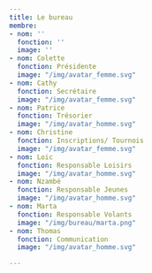 ```yaml
---
title: Le bureau
membre:
- nom: ''
  fonction: ''
  image: ''
- nom: Colette
  fonction: Présidente
  image: "/img/avatar_femme.svg"
- nom: Cathy
  fonction: Secrétaire
  image: "/img/avatar_femme.svg"
- nom: Patrice
  fonction: Trésorier
  image: "/img/avatar_homme.svg"
- nom: Christine
  fonction: Inscriptions/ Tournois
  image: "/img/avatar_femme.svg"
- nom: Loic
  fonction: Responsable Loisirs
  image: "/img/avatar_homme.svg"
- nom: Nzambé
  fonction: Responsable Jeunes
  image: "/img/avatar_homme.svg"
- nom: Marta
  fonction: Responsable Volants
  image: "/img/bureau/marta.png"
- nom: Thomas
  fonction: Communication
  image: "/img/avatar_homme.svg"

---
```

